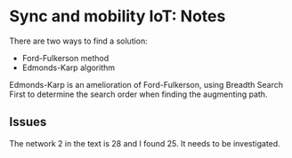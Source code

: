# Sync and mobility IoT: Notes

There are two ways to find a solution:
- Ford-Fulkerson method
- Edmonds-Karp algorithm

Edmonds-Karp is an amelioration of Ford-Fulkerson, using Breadth Search First to
determine the search order when finding the augmenting path.

## Issues
The network 2 in the text is 28 and I found 25. It needs to be investigated.
